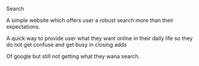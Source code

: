  Search

 A simple website which offers user a robust search more than their expectations.

A quick way to provide user what they want online in their daily life so they do not get confuse and get busy in closing adds

 Of google but still not getting what they wana search.
